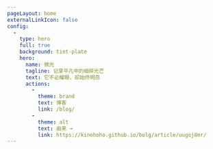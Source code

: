 ```yaml
---
pageLayout: home
externalLinkIcon: false
config:
  -
    type: hero
    full: true
    background: tint-plate
    hero:
      name: 微光
      tagline: 记录平凡中的细碎光芒
      text: 它不必耀眼，却始终明亮
      actions:
        -
          theme: brand
          text: 博客
          link: /blog/
        -
          theme: alt
          text: 由来 →
          link: https://kinohoho.github.io/bolg/article/uugoj8mr/
---
```

